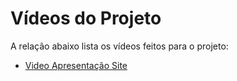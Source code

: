 # Vídeos do Projeto
A relação abaixo lista os vídeos feitos para o projeto:
- [Video Apresentação Site](https://youtu.be/S-mMQuj4xLY)
